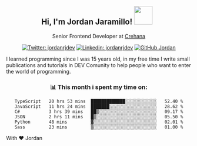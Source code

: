 <div align="center">
<h2 style="margin-right:10px;">Hi, I'm Jordan Jaramillo! <img src="https://media.giphy.com/media/Wj7lNjMNDxSmc/source.gif" width="50" > </h2>

<p>Senior Frontend Developer at <a href="https://www.crehana.com/">Crehana</a></p>

[![Twitter: jordanrjdev](https://img.shields.io/twitter/follow/jordanrjdev?style=social)](https://twitter.com/jordanrjdev)
[![Linkedin: jordanrjdev](https://img.shields.io/badge/-jordanrjdev-blue?style=flat-square&logo=Linkedin&logoColor=white&link=https://www.linkedin.com/in/jordanrjdev/)](https://www.linkedin.com/in/jordanrjdev/)
[![GitHub Jordan](https://img.shields.io/github/followers/jnadroj?label=follow&style=social)](https://github.com/jnadroj)

</div>
I learned programming since I was 15 years old, in my free time I write small publications and tutorials in DEV Comunity to help people who want to enter the world of programming.

<div align="center">

### 📊 **This month i spent my time on:**

<!--START_SECTION:waka-->

```text
TypeScript   20 hrs 53 mins  █████████████░░░░░░░░░░░░   52.40 %
JavaScript   11 hrs 24 mins  ███████░░░░░░░░░░░░░░░░░░   28.62 %
C#           3 hrs 39 mins   ██▒░░░░░░░░░░░░░░░░░░░░░░   09.17 %
JSON         2 hrs 11 mins   █▒░░░░░░░░░░░░░░░░░░░░░░░   05.50 %
Python       48 mins         ▓░░░░░░░░░░░░░░░░░░░░░░░░   02.01 %
Sass         23 mins         ▒░░░░░░░░░░░░░░░░░░░░░░░░   01.00 %
```

<!--END_SECTION:waka-->

</div>

With ❤️ Jordan

